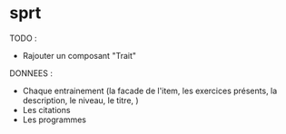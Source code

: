 # sprt

TODO :
* Rajouter un composant "Trait"


DONNEES :
* Chaque entrainement (la facade de l'item, les exercices présents, la description, le niveau, le titre, )
* Les citations
* Les programmes